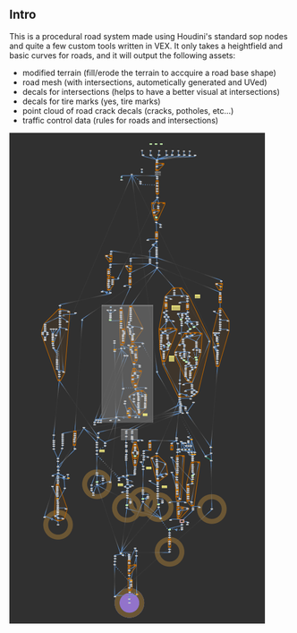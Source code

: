 ## Intro

This is a procedural road system made using Houdini's standard sop nodes and quite a few custom tools written in VEX. It only takes a heightfield and basic 
curves for roads, and it will output the following assets:
  - modified terrain (fill/erode the terrain to accquire a road base shape)
  - road mesh (with intersections, autometically generated and UVed)
  - decals for intersections (helps to have a better visual at intersections)
  - decals for tire marks (yes, tire marks)
  - point cloud of road crack decals (cracks, potholes, etc...)
  - traffic control data (rules for roads and intersections)

![screenshot](https://github.com/slcoddity/slcoddity.github.io/blob/master/assets/Screenshot%202022-12-21%20111310.png?raw=true)


##
